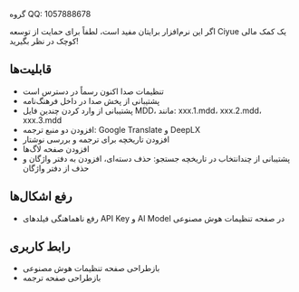 گروه QQ: 1057888678

اگر این نرم‌افزار برایتان مفید است، لطفاً برای حمایت از توسعه Ciyue یک کمک مالی کوچک در نظر بگیرید!

## قابلیت‌ها

* تنظیمات صدا اکنون رسماً در دسترس است
* پشتیبانی از پخش صدا در داخل فرهنگ‌نامه
* پشتیبانی از وارد کردن چندین فایل MDD، مانند: xxx.1.mdd، xxx.2.mdd، xxx.3.mdd
* افزودن دو منبع ترجمه: Google Translate و DeepLX
* افزودن تاریخچه برای ترجمه و بررسی نوشتار
* افزودن صفحه لاگ‌ها
* پشتیبانی از چندانتخاب در تاریخچه جستجو: حذف دسته‌ای، افزودن به دفتر واژگان و حذف از دفتر واژگان

## رفع اشکال‌ها

* رفع ناهماهنگی فیلدهای API Key و AI Model در صفحه تنظیمات هوش مصنوعی

## رابط کاربری

* بازطراحی صفحه تنظیمات هوش مصنوعی
* بازطراحی صفحه ترجمه
